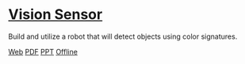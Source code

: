 # [Vision Sensor](https://education.vex.com/parent-wrapper.php?id=vision-sensor-iq)

Build and utilize a robot that will detect objects using color signatures.

[Web](https://education.vex.com/parent-wrapper.php?id=vision-sensor-iq)
[PDF](https://education.vex.com/xyleme_content/vision-sensor-iq/pdf/vision-sensor-iq.pdf)
[PPT](https://education.vex.com/xyleme_content/vision-sensor-iq/pptx/vision-sensor-iq.pptx)
[Offline](https://education.vex.com/xyleme_content/offline/iq/vision-sensor-iq.zip)
